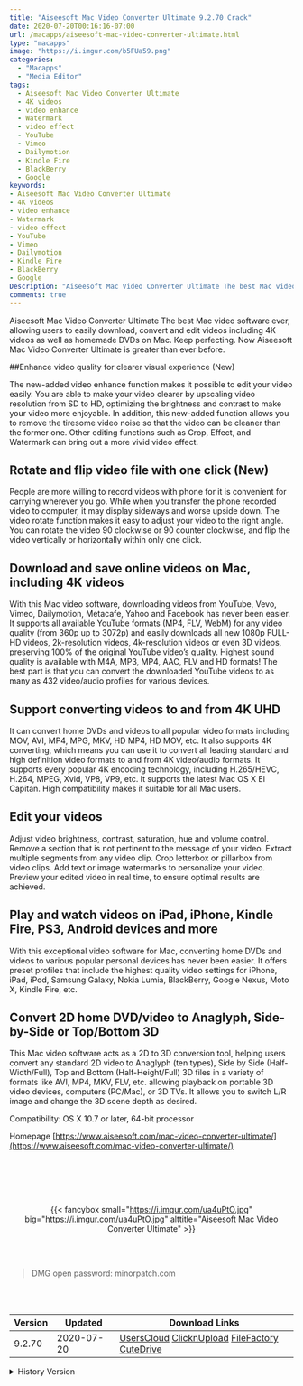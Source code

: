 ```yaml
---
title: "Aiseesoft Mac Video Converter Ultimate 9.2.70 Crack"
date: 2020-07-20T00:16:16-07:00
url: /macapps/aiseesoft-mac-video-converter-ultimate.html
type: "macapps"
image: "https://i.imgur.com/b5FUa59.png"
categories:
  - "Macapps"
  - "Media Editor"
tags:
  - Aiseesoft Mac Video Converter Ultimate
  - 4K videos
  - video enhance
  - Watermark
  - video effect
  - YouTube
  - Vimeo
  - Dailymotion
  - Kindle Fire
  - BlackBerry
  - Google
keywords:
- Aiseesoft Mac Video Converter Ultimate
- 4K videos
- video enhance
- Watermark
- video effect
- YouTube
- Vimeo
- Dailymotion
- Kindle Fire
- BlackBerry
- Google
Description: "Aiseesoft Mac Video Converter Ultimate The best Mac video software ever, allowing users to easily download, convert and edit videos including 4K videos as well as homemade DVDs on Mac"
comments: true
---
```


Aiseesoft Mac Video Converter Ultimate The best Mac video software ever, allowing users to easily download, convert and edit videos including 4K videos as well as homemade DVDs on Mac. Keep perfecting. Now Aiseesoft Mac Video Converter Ultimate is greater than ever before.

##Enhance video quality for clearer visual experience (New)

The new-added video enhance function makes it possible to edit your video easily. You are able to make your video clearer by upscaling video resolution from SD to HD, optimizing the brightness and contrast to make your video more enjoyable. In addition, this new-added function allows you to remove the tiresome video noise so that the video can be cleaner than the former one. Other editing functions such as Crop, Effect, and Watermark can bring out a more vivid video effect.

## Rotate and flip video file with one click (New)

People are more willing to record videos with phone for it is convenient for carrying wherever you go. While when you transfer the phone recorded video to computer, it may display sideways and worse upside down. The video rotate function makes it easy to adjust your video to the right angle. You can rotate the video 90 clockwise or 90 counter clockwise, and flip the video vertically or horizontally within only one click.

## Download and save online videos on Mac, including 4K videos

With this Mac video software, downloading videos from YouTube, Vevo, Vimeo, Dailymotion, Metacafe, Yahoo and Facebook has never been easier. It supports all available YouTube formats (MP4, FLV, WebM) for any video quality (from 360p up to 3072p) and easily downloads all new 1080p FULL-HD videos, 2k-resolution videos, 4k-resolution videos or even 3D videos, preserving 100% of the original YouTube video’s quality. Highest sound quality is available with M4A, MP3, MP4, AAC, FLV and HD formats! The best part is that you can convert the downloaded YouTube videos to as many as 432 video/audio profiles for various devices.

## Support converting videos to and from 4K UHD

It can convert home DVDs and videos to all popular video formats including MOV, AVI, MP4, MPG, MKV, HD MP4, HD MOV, etc. It also supports 4K converting, which means you can use it to convert all leading standard and high definition video formats to and from 4K video/audio formats. It supports every popular 4K encoding technology, including H.265/HEVC, H.264, MPEG, Xvid, VP8, VP9, etc. It supports the latest Mac OS X El Capitan. High compatibility makes it suitable for all Mac users.

## Edit your videos

Adjust video brightness, contrast, saturation, hue and volume control. Remove a section that is not pertinent to the message of your video. Extract multiple segments from any video clip. Crop letterbox or pillarbox from video clips. Add text or image watermarks to personalize your video. Preview your edited video in real time, to ensure optimal results are achieved.

## Play and watch videos on iPad, iPhone, Kindle Fire, PS3, Android devices and more

With this exceptional video software for Mac, converting home DVDs and videos to various popular personal devices has never been easier. It offers preset profiles that include the highest quality video settings for iPhone, iPad, iPod, Samsung Galaxy, Nokia Lumia, BlackBerry, Google Nexus, Moto X, Kindle Fire, etc.

## Convert 2D home DVD/video to Anaglyph, Side-by-Side or Top/Bottom 3D

This Mac video software acts as a 2D to 3D conversion tool, helping users convert any standard 2D video to Anaglyph (ten types), Side by Side (Half-Width/Full), Top and Bottom (Half-Height/Full) 3D files in a variety of formats like AVI, MP4, MKV, FLV, etc. allowing playback on portable 3D video devices, computers (PC/Mac), or 3D TVs. It allows you to switch L/R image and change the 3D scene depth as desired.

Compatibility: OS X 10.7 or later, 64-bit processor

Homepage [https://www.aiseesoft.com/mac-video-converter-ultimate/](https://www.aiseesoft.com/mac-video-converter-ultimate/)

<br/>
<br/>
<script async src="https://pagead2.googlesyndication.com/pagead/js/adsbygoogle.js"></script>
<ins class="adsbygoogle"
     style="display:block; text-align:center;"
     data-ad-layout="in-article"
     data-ad-format="fluid"
     data-ad-client="ca-pub-8746275014476192"
     data-ad-slot="5144997159"></ins>
<script>
     (adsbygoogle = window.adsbygoogle || []).push({});
</script>
<br/>
<br/>


<center>

{{< fancybox small="https://i.imgur.com/ua4uPtO.jpg" big="https://i.imgur.com/ua4uPtO.jpg" alttitle="Aiseesoft Mac Video Converter Ultimate" >}}

</center>

<br/>
<br/>


> DMG open password: minorpatch.com

<br/>

<br/>
<div id="history_version" class="history_version">

| Version | Updated | Download Links |
| ---- | ---- | ---- |
| 9.2.70 | 2020-07-20 | [UsersCloud](https://ouo.io/shy4Mo)   [ClicknUpload](https://ouo.io/kgtw7q)   [FileFactory](https://ouo.io/UzImCSR)   [CuteDrive](https://ouo.io/kFEw5R) |
<details>
<summary>History Version</summary>

| Version | Updated | Download Links |
| ---- | ---- | ---- |
| 9.2.66 | 2020-04-17 | [UsersCloud](https://ouo.io/yXTBci)   [ClicknUpload](https://ouo.io/rnwXku)   [FileFactory](https://ouo.io/bJhd4Z)   [CuteDrive](https://ouo.io/1hONyr) |
| 9.2.62 | 2020-02-13 | [UsersCloud](https://ouo.io/THusk0)   [ClicknUpload](https://ouo.io/04td9H)   [Mega](https://ouo.io/RCXMo1)   [CuteDrive](https://ouo.io/JHEA74n) |
</details>

</div>
